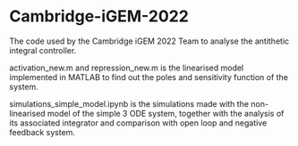# Cambridge-iGEM-2022

The code used by the Cambridge iGEM 2022 Team to analyse the antithetic integral controller. 

activation_new.m and repression_new.m is the linearised model implemented in MATLAB to find out the poles and sensitivity function of the system.

simulations_simple_model.ipynb is the simulations made with the non-linearised model of the simple 3 ODE system, together with the analysis of its associated integrator and comparison with open loop and negative feedback system.
